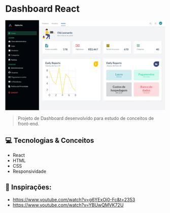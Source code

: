 # Dashboard React

<img src="dashboard.png" alt="exemplo imagem">

> Projeto de Dashboard desenvolvido para estudo de conceitos de front-end.

## 💻 Tecnologias & Conceitos
- React
- HTML
- CSS
- Responsividade 

## 💭 Inspirações:
- https://www.youtube.com/watch?v=g6YExOi0-Fc&t=2353
- https://www.youtube.com/watch?v=YBUwQMVK72U
